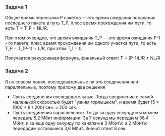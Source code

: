 ### Задача 1
Общее время пересылки P пакетов -- это время ожидания попадания последнего пакета в путь T_P,
плюс время прохождения им пути, то есть T = T_P + NL/R.

При этом очевидно, что время ожидания T_P -- это время ожидания P-1 - го пакета,
плюс время прохождения им одного участка пути, то есть T_P = T_{P-1} + L/R,
при этом T_1 = 0.

Получается рекурсивная формула, финальный ответ: T = (P-1)L/R + NL/R

### Задача 2
Я не совсем понял, последовательные ли это соединения или параллельные, поэтому 
приложу два решения

+ Пусть соединения последовательные. Тогда соединение с самой маленькой скоростью
будет "узким горлышком", и время будет (5 * 1000 * 8 / 200) сек. = 200 сек.
+ Пусть соединения параллельные. Тогда за одну секунду мы можем передать
5,2 Мбит информации. За 7 секунд мы передаем 36,4 Мбит, и за еще одну секунду
по каналам в 3 Мбит\с и 2 Мбит\с передадим оставшиеся 3,6 Мбит. Значит ответ 8 сек.